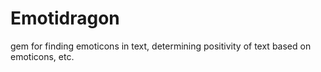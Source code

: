 Emotidragon
===========

gem for finding emoticons in text, determining positivity of text based on emoticons, etc.